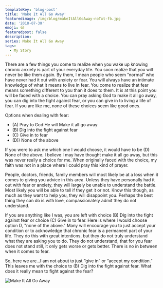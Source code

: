 ```yaml
---
templateKey: 'blog-post'
title: 'Make It All Go Away'
featuredimage: /img/blog/makeItAllGoAway-noTxt-fb.jpg
date: '2018-07-30'
emoji: 😃
featuredpost: false
description:
series: Make It All Go Away
tags:
  - My Story
---
```


There are a few things you come to realize when you wake up knowing chronic anxiety is part of your everyday life. You soon realize that you will never be like them again. By them, I mean people who seem “normal” who have never had it out with anxiety or fear. You will always have an intimate knowledge of what it means to live in fear. You come to realize that fear means something different to you than it does to them. It is at this point you will be faced with a choice. You can pray asking God to make it all go away, you can dig into the fight against fear, or you can give in to living a life of fear. If you are like me, none of these choices seem like good ones.

Options when dealing with fear:<br/>

- (A) Pray to God He will Make it all go away
- (B) Dig into the fight against fear
- (C) Give in to fear
- (D)) None of the above

If you were to ask me which one I would choose, it would have to be (D) None of the above. I believe I may have thought make it all go away, but this was never really a choice for me. When originally faced with the choice, my faith was not in a place where I could pray this kind of prayer.

People, doctors, friends, family members will most likely be at a loss when it comes to giving you advice in this area. Unless they have personally had it out with fear or anxiety, they will largely be unable to understand the battle. Most likely you will be able to tell if they get it or not. Know this though, as much as they want to help you, they will disappoint you. Perhaps the best thing they can do is with love, compassionately admit they do not understand.

If you are anything like I was, you are left with choice (B) Dig into the fight against fear or choice (C) Give in to fear. Here is where I would choose option D, "none of the above." Many will encourage you to just accept your condition or to acknowledge that chronic fear is a permanent part of your life. They do this with great intentions, but they do not truly understand what they are asking you to do. They do not understand, that for you fear does not stand still, it only gets worse or gets better. There is no in between when it comes to fear.

So, here we are…I am not about to just “give in” or “accept my condition.” This leaves me with the choice to (B) Dig into the fight against fear. What does it really mean to fight against the fear?

![Make It All Go Away](/img/makeItAllGoAwayBlack.jpeg)
